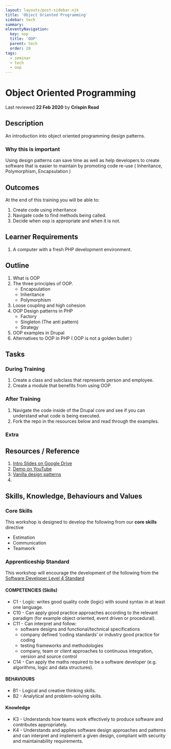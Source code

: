 ```yaml
---
layout: layouts/post-sidebar.njk
title: 'Object Oriented Programming'
sidebar: tech
summary: 
eleventyNavigation:
  key: oop
  title: 'OOP'
  parent: tech
  order: 20
tags:
  - seminar
  - tech
  - oop
---
```

# Object Oriented Programming
Last reviewed **22 Feb 2020** by **Crispin Read**

## Description
An introduction into object oriented programming design patterns.

### Why this is important
Using design patterns can save time as well as help developers to create software that is easier to maintain by promoting code re-use ( Inheritance, Polymorphism, Encapsulation )

## Outcomes

At the end of this training you will be able to:
1. Create code using inheritance
1. Navigate code to find methods being called.
1. Decide when oop is appropriate and when it is not.

## Learner Requirements
1. A computer with a fresh PHP development environment.

## Outline
1. What is OOP
1. The three principles of OOP.
    - Encapsulation
    - Inheritance
    - Polymorphism
1. Loose coupling and high cohesion
1. OOP Design patterns in PHP
    - Factory
    - Singleton (The anti pattern)
    - Strategy
1. OOP examples in Drupal
1. Alternatives to OOP in PHP ( OOP is not a golden bullet )

## Tasks

### During Training
1. Create a class and subclass that represents person and employee.
1. Create a module that benefits from using OOP

### After Training
1. Navigate the code inside of the Drupal core and see if you can understand what code is being executed.
1. Fork the repo in the resources below and read through the examples.

### Extra


## Resources / Reference

1. [Intro Slides on Google Drive](#)
1. [Demo on YouTube](#)
1. [Vanilla design patterns](https://github.com/domnikl/DesignPatternsPHP)
2. 
## Skills, Knowledge, Behaviours and Values

### Core Skills

This workshop is designed to develop the following from our **core skills** directive

* Estimation
* Communication
* Teamwork


### Apprenticeship Standard

This workshop will encourage the development of the following from the [Software Developer Level 4 Standard](https://www.instituteforapprenticeships.org/apprenticeship-standards/software-developer/)

#### COMPETENCIES (Skills)
 * C1  - Logic: writes good quality code (logic) with sound syntax in at least one language.
 * C10 - Can apply good practice approaches according to the relevant paradigm (for example object oriented, event driven or procedural).
 * C11 - Can interpret and follow:
    * software designs and functional/technical specifications 
    * company defined ‘coding standards’ or industry good practice for coding 
    * testing frameworks and methodologies 
    * company, team or client approaches to continuous integration, version and source control 
 * C14 - Can apply the maths required to be a software developer (e.g. algorithms, logic and data structures).


#### BEHAVIOURS 
 * B1  - Logical and creative thinking skills.
 * B2  - Analytical and problem-solving skills.


#### Knowledge
 * K3 - Understands how teams work effectively to produce software and contributes appropriately.
 * K4 - Understands and applies software design approaches and patterns and can interpret and implement a given design, compliant with security and maintainability requirements.


